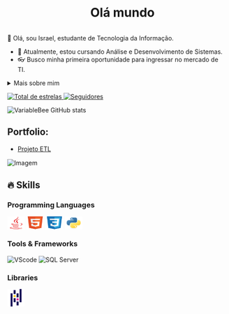 <!--título-->
<div id="user-content-toc">
  <ul align="center">
    <summary><h1 style="display: inline-block">Olá mundo</h1></summary>
</div>

<!-- Presentation -->
<p>
 🖖 Olá, sou Israel, estudante de Tecnologia da Informação.

* 👾 Atualmente, estou cursando Análise e Desenvolvimento de Sistemas.
* 👓 Busco minha primeira oportunidade para ingressar no mercado de TI.
</p>

<!-- Dropdown -->
<details>
  <summary> Mais sobre mim</summary>

 * 💻 Tenho 23 anos, moro no Brasil, e estou iniciando minha jornada no mundo da Tecnologia da Informação. Minha ênfase está no estudo de:

* 🧠 Inteligência Artificial
* 📊 Análise de Dados
* 🔬 Ciência de Dados
* 🔍 Analise de Sistemas
* 📚 Sou apaixonado por livros de fantasia, 🎮 adoro jogos eletrônicos e 📜 tenho grande interesse em história e seus mistérios.

* ✨ Acredito que nossos interesses moldam nossas perspectivas e nos proporcionam uma visão mais ampla para resolver problemas.
</details>

<!-- Links -->
<p align="left">
    <a href="https://github.com/Israeltelles?tab=repositories&sort=stargazers">
        <img 
            alt="Total de estrelas" 
            title="Total de estrelas GitHub" 
            src="https://custom-icon-badges.demolab.com/github/stars/Israeltelles?color=55960c&style=for-the-badge&labelColor=488207&logo=star&label=estrelas"
        />
    </a>
    <a href="https://github.com/Israeltelles?tab=followers">
        <img 
            alt="Seguidores" 
            title="Me siga no GitHub" 
            src="https://custom-icon-badges.demolab.com/github/followers/Israeltelles?color=236ad3&labelColor=1155ba&style=for-the-badge&logo=github&label=Seguidores&logoColor=white"
        />
    </a>
</p>


<!-- GithubStats -->
![VariableBee GitHub stats](https://github-readme-stats.vercel.app/api?username=Israeltelles&show_icons=true&theme=gotham)

<!-- Portfolio -->
## Portfolio:
- [Projeto ETL](https://github.com/Israeltelles/projetoETL)

<!-- GIF -->
<p align="left">
  <img align="center" src="https://github.com/VariableBee/VariableBee/assets/77739311/4e9f41af-6b57-49a7-b15a-74322e96b4d7" alt="Imagem">
</p>

## 🔥 Skills
<!-- Skills: Programming Languages -->
  <div style="flex-basis: 48%;">
    <h3>Programming Languages</h3>
    <img align="center" alt="Java" height="30" width="40" src="https://raw.githubusercontent.com/devicons/devicon/master/icons/java/java-plain.svg">
    <img align="center" alt="HTML" height="30" width="40" src="https://raw.githubusercontent.com/devicons/devicon/master/icons/html5/html5-original.svg">
    <img align="center" alt="CSS" height="30" width="40" src="https://raw.githubusercontent.com/devicons/devicon/master/icons/css3/css3-original.svg">
    <img align="center" alt="Python" height="30" width="40" src="https://raw.githubusercontent.com/devicons/devicon/master/icons/python/python-original.svg">
    
  </div>
  
  <!-- Skills: Tools & Frameworks -->
  <div style="flex-basis: 48%;">
    <h3>Tools & Frameworks</h3>
    <img align="center" alt="VScode" height="30" width="40" src="https://cdn.jsdelivr.net/gh/devicons/devicon/icons/vscode/vscode-original.svg">
    <img align="center" alt="SQL Server" height="30" width="40" src="https://cdn.jsdelivr.net/gh/devicons/devicon@latest/icons/microsoftsqlserver/microsoftsqlserver-original-wordmark.svg">
  </div>
  
  <!-- Skills: Libraries -->
  <div style="flex-basis: 48%;">
    <h3>Libraries</h3>
    <img align="center" alt="Pandas" src="https://raw.githubusercontent.com/devicons/devicon/2ae2a900d2f041da66e950e4d48052658d850630/icons/pandas/pandas-original.svg" alt="pandas" width="40" height="40"/>
  </div>
